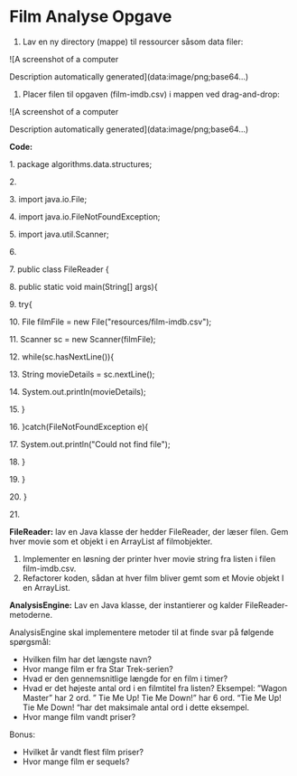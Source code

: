 # **Film Analyse Opgave**

1. Lav en ny directory (mappe) til ressourcer såsom data filer:

![A screenshot of a computer

Description automatically generated](data:image/png;base64...)

1. Placer filen til opgaven (film\-imdb.csv) i mappen ved drag\-and\-drop:

![A screenshot of a computer

Description automatically generated](data:image/png;base64...)

**Code:**

 1\. package algorithms.data.structures;

 2\.

 3\. import java.io.File;

 4\. import java.io.FileNotFoundException;

 5\. import java.util.Scanner;

 6\.

 7\. public class FileReader {

 8\. public static void main(String\[] args){

 9\. try{

10\. File filmFile \= new File("resources/film\-imdb.csv");

11\. Scanner sc \= new Scanner(filmFile);

12\. while(sc.hasNextLine()){

13\. String movieDetails \= sc.nextLine();

14\. System.out.println(movieDetails);

15\. }

16\. }catch(FileNotFoundException e){

17\. System.out.println("Could not find file");

18\. }

19\. }

20\. }

21\.

**FileReader:** lav en Java klasse der hedder FileReader, der læser filen. Gem hver movie som et objekt i en ArrayList af filmobjekter.

1. Implementer en løsning der printer hver movie string fra listen i filen film\-imdb.csv.
2. Refactorer koden, sådan at hver film bliver gemt som et Movie objekt I en ArrayList.

**AnalysisEngine:** Lav en Java klasse, der instantierer og kalder FileReader\-metoderne.

AnalysisEngine skal implementere metoder til at finde svar på følgende spørgsmål:

* Hvilken film har det længste navn?
* Hvor mange film er fra Star Trek\-serien?
* Hvad er den gennemsnitlige længde for en film i timer?
* Hvad er det højeste antal ord i en filmtitel fra listen? Eksempel: ”Wagon Master” har 2 ord. ” Tie Me Up! Tie Me Down!” har 6 ord. “Tie Me Up! Tie Me Down! “har det maksimale antal ord i dette eksempel.
* Hvor mange film vandt priser?

Bonus:

* Hvilket år vandt flest film priser?
* Hvor mange film er sequels?